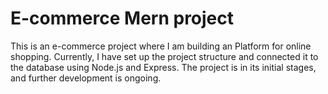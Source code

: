 <h1>E-commerce Mern project</h1>
<p>This is an e-commerce project where I am building an Platform for online shopping. Currently, I have set up the project structure and connected it to the database using Node.js and Express. The project is in its initial stages, and further development is ongoing.</p>
